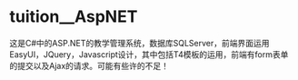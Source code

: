 # tuition__AspNET
这是C#中的ASP.NET的教学管理系统，数据库SQLServer，前端界面运用EasyUI，JQuery，Javascript设计，其中包括T4模板的运用，前端有form表单的提交以及Ajax的请求。可能有些许的不足！
